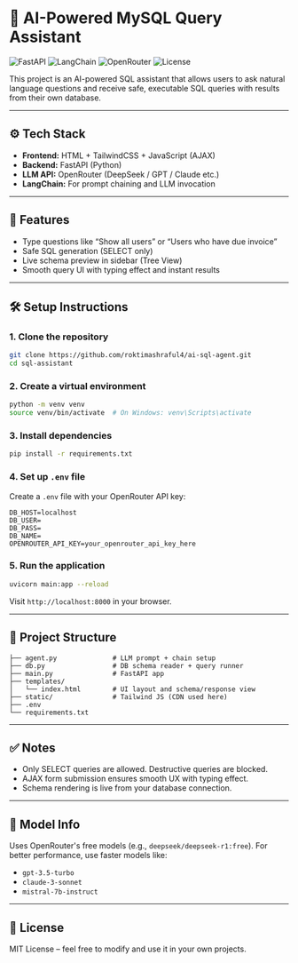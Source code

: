 # 🧠 AI-Powered MySQL Query Assistant

![FastAPI](https://img.shields.io/badge/FastAPI-0.110+-green?logo=fastapi)
![LangChain](https://img.shields.io/badge/LangChain-AI-blueviolet?logo=python)
![OpenRouter](https://img.shields.io/badge/OpenRouter-GPT--4-blue?logo=openai)
![License](https://img.shields.io/badge/license-MIT-lightgrey)


This project is an AI-powered SQL assistant that allows users to ask natural language questions and receive safe, executable SQL queries with results from their own database.

---

## ⚙️ Tech Stack
- **Frontend:** HTML + TailwindCSS + JavaScript (AJAX)
- **Backend:** FastAPI (Python)
- **LLM API:** OpenRouter (DeepSeek / GPT / Claude etc.)
- **LangChain:** For prompt chaining and LLM invocation

---

## 🚀 Features
- Type questions like “Show all users” or “Users who have due invoice”
- Safe SQL generation (SELECT only)
- Live schema preview in sidebar (Tree View)
- Smooth query UI with typing effect and instant results

---

## 🛠️ Setup Instructions

### 1. Clone the repository
```bash
git clone https://github.com/roktimashraful4/ai-sql-agent.git
cd sql-assistant
```

### 2. Create a virtual environment
```bash
python -m venv venv
source venv/bin/activate  # On Windows: venv\Scripts\activate
```

### 3. Install dependencies
```bash
pip install -r requirements.txt
```

### 4. Set up `.env` file
Create a `.env` file with your OpenRouter API key:
```
DB_HOST=localhost
DB_USER=
DB_PASS=
DB_NAME=
OPENROUTER_API_KEY=your_openrouter_api_key_here
```

### 5. Run the application
```bash
uvicorn main:app --reload
```

Visit `http://localhost:8000` in your browser.

---

## 📁 Project Structure
```
├── agent.py              # LLM prompt + chain setup
├── db.py                 # DB schema reader + query runner
├── main.py               # FastAPI app
├── templates/
│   └── index.html        # UI layout and schema/response view
├── static/               # Tailwind JS (CDN used here)
├── .env
└── requirements.txt
```

---

## ✅ Notes
- Only SELECT queries are allowed. Destructive queries are blocked.
- AJAX form submission ensures smooth UX with typing effect.
- Schema rendering is live from your database connection.

---

## 🧠 Model Info
Uses OpenRouter's free models (e.g., `deepseek/deepseek-r1:free`). For better performance, use faster models like:
- `gpt-3.5-turbo`
- `claude-3-sonnet`
- `mistral-7b-instruct`

---

## 📃 License
MIT License – feel free to modify and use it in your own projects.